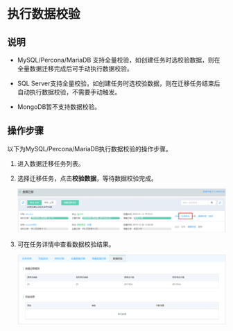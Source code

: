 # 执行数据校验

## 说明

- MySQL/Percona/MariaDB  支持全量校验，如创建任务时选校验数据，则在全量数据迁移完成后可手动执行数据校验。

- SQL Server支持全量校验，如创建任务时选校验数据，则在迁移任务结束后自动执行数据校验，不需要手动触发。

- MongoDB暂不支持数据校验。

## 操作步骤

以下为MySQL/Percona/MariaDB执行数据校验的操作步骤。

1. 进入数据迁移任务列表。

2. 选择迁移任务，点击**校验数据**，等待数据校验完成。

   ![image-20200113180223366](../../../../image/Data-Transmission-Service/dts-022.png)

3. 可在任务详情中查看数据校验结果。

   ![image-20200113180223366](../../../../image/Data-Transmission-Service/dts-023.png)
